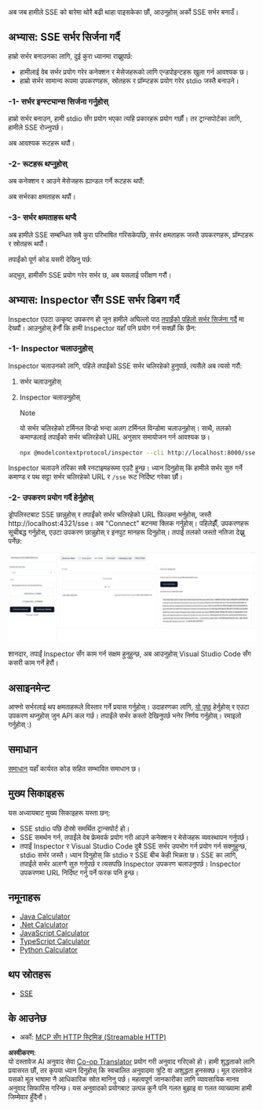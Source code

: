 <!--
CO_OP_TRANSLATOR_METADATA:
{
  "original_hash": "1681ca3633aeb49ee03766abdbb94a93",
  "translation_date": "2025-06-17T22:05:23+00:00",
  "source_file": "03-GettingStarted/05-sse-server/README.md",
  "language_code": "ne"
}
-->
अब जब हामीले SSE को बारेमा थोरै बढी थाहा पाइसकेका छौं, आउनुहोस् अर्को SSE सर्भर बनाउँ।

## अभ्यास: SSE सर्भर सिर्जना गर्दै

हाम्रो सर्भर बनाउनका लागि, दुई कुरा ध्यानमा राख्नुपर्छ:

- हामीलाई वेब सर्भर प्रयोग गरेर कनेक्शन र मेसेजहरूको लागि एन्डपोइन्टहरू खुला गर्न आवश्यक छ।
- हाम्रो सर्भर सामान्य रूपमा उपकरणहरू, स्रोतहरू र प्रॉम्प्टहरू प्रयोग गरेर stdio जस्तै बनाउने।

### -1- सर्भर इन्स्ट्यान्स सिर्जना गर्नुहोस्

हाम्रो सर्भर बनाउन, हामी stdio सँग प्रयोग भएका त्यहि प्रकारहरू प्रयोग गर्छौं। तर ट्रान्सपोर्टका लागि, हामीले SSE रोज्नुपर्छ।

अब आवश्यक रूटहरू थपौं।

### -2- रूटहरू थप्नुहोस्

अब कनेक्शन र आउने मेसेजहरू ह्यान्डल गर्ने रूटहरू थपौं:

अब सर्भरका क्षमताहरू थपौं।

### -3- सर्भर क्षमताहरू थप्दै

अब हामीले SSE सम्बन्धित सबै कुरा परिभाषित गरिसकेपछि, सर्भर क्षमताहरू जस्तै उपकरणहरू, प्रॉम्प्टहरू र स्रोतहरू थपौं।

तपाईंको पूर्ण कोड यसरी देखिनु पर्छ:

अद्भुत, हामीसँग SSE प्रयोग गरेर सर्भर छ, अब यसलाई परीक्षण गरौं।

## अभ्यास: Inspector सँग SSE सर्भर डिबग गर्दै

Inspector एउटा उत्कृष्ट उपकरण हो जुन हामीले अघिल्लो पाठ [तपाईंको पहिलो सर्भर सिर्जना गर्दै](/03-GettingStarted/01-first-server/README.md) मा देख्यौं। आउनुहोस् हेर्नौं कि हामी Inspector यहाँ पनि प्रयोग गर्न सक्छौं कि छैन:

### -1- Inspector चलाउनुहोस्

Inspector चलाउनको लागि, पहिले तपाईंको SSE सर्भर चलिरहेको हुनुपर्छ, त्यसैले अब त्यसो गरौं:

1. सर्भर चलाउनुहोस्

1. Inspector चलाउनुहोस्

    > [!NOTE]
    > यो सर्भर चलिरहेको टर्मिनल विन्डो भन्दा अलग टर्मिनल विन्डोमा चलाउनुहोस्। साथै, तलको कमाण्डलाई तपाईंको सर्भर चलिरहेको URL अनुसार समायोजन गर्न आवश्यक छ।

    ```sh
    npx @modelcontextprotocol/inspector --cli http://localhost:8000/sse --method tools/list
    ```

Inspector चलाउने तरिका सबै रनटाइमहरूमा एउटै हुन्छ। ध्यान दिनुहोस् कि हामीले सर्भर सुरु गर्ने कमाण्ड र पथ सट्टा सर्भर चलिरहेको URL र `/sse` रूट निर्दिष्ट गरेका छौं।

### -2- उपकरण प्रयोग गर्दै हेर्नुहोस्

ड्रोपलिस्टबाट SSE छान्नुहोस् र तपाईंको सर्भर चलिरहेको URL फिल्डमा भर्नुहोस्, जस्तै http://localhost:4321/sse। अब "Connect" बटनमा क्लिक गर्नुहोस्। पहिलेझैँ, उपकरणहरू सूचीबद्ध गर्नुहोस्, एउटा उपकरण छान्नुहोस् र इनपुट मानहरू दिनुहोस्। तपाईं तलको जस्तो नतिजा देख्नु पर्नेछ:

![Inspector मा चलिरहेको SSE सर्भर](../../../../translated_images/sse-inspector.d86628cc597b8fae807a31d3d6837842f5f9ee1bcc6101013fa0c709c96029ad.ne.png)

शानदार, तपाईं Inspector सँग काम गर्न सक्षम हुनुहुन्छ, अब आउनुहोस् Visual Studio Code सँग कसरी काम गर्ने हेरौं।

## असाइनमेन्ट

आफ्नो सर्भरलाई थप क्षमताहरूले विस्तार गर्ने प्रयास गर्नुहोस्। उदाहरणका लागि, [यो पृष्ठ](https://api.chucknorris.io/) हेर्नुहोस् र एउटा उपकरण थप्नुहोस् जुन API कल गर्छ। तपाईंले सर्भर कस्तो देखिनुपर्छ भनेर निर्णय गर्नुहोस्। रमाइलो गर्नुहोस् :)

## समाधान

[समाधान](./solution/README.md) यहाँ कार्यरत कोड सहित सम्भावित समाधान छ।

## मुख्य सिकाइहरू

यस अध्यायबाट मुख्य सिकाइहरू यस्ता छन्:

- SSE stdio पछि दोस्रो समर्थित ट्रान्सपोर्ट हो।
- SSE समर्थन गर्न, तपाईंले वेब फ्रेमवर्क प्रयोग गरी आउने कनेक्शन र मेसेजहरू व्यवस्थापन गर्नुपर्छ।
- तपाईं Inspector र Visual Studio Code दुबै SSE सर्भर उपभोग गर्न प्रयोग गर्न सक्नुहुन्छ, stdio सर्भर जस्तै। ध्यान दिनुहोस् कि stdio र SSE बीच केही भिन्नता छ। SSE का लागि, तपाईंले सर्भर अलग्गै सुरु गर्नुपर्छ र त्यसपछि Inspector उपकरण चलाउनुपर्छ। Inspector उपकरणमा URL निर्दिष्ट गर्नु पर्ने फरक पनि हुन्छ।

## नमूनाहरू

- [Java Calculator](../samples/java/calculator/README.md)
- [.Net Calculator](../../../../03-GettingStarted/samples/csharp)
- [JavaScript Calculator](../samples/javascript/README.md)
- [TypeScript Calculator](../samples/typescript/README.md)
- [Python Calculator](../../../../03-GettingStarted/samples/python)

## थप स्रोतहरू

- [SSE](https://developer.mozilla.org/en-US/docs/Web/API/Server-sent_events)

## के आउनेछ

- अर्को: [MCP सँग HTTP स्ट्रिमिङ (Streamable HTTP)](/03-GettingStarted/06-http-streaming/README.md)

**अस्वीकरण**:  
यो दस्तावेज AI अनुवाद सेवा [Co-op Translator](https://github.com/Azure/co-op-translator) प्रयोग गरी अनुवाद गरिएको हो। हामी शुद्धताको लागि प्रयासरत छौं, तर कृपया ध्यान दिनुहोस् कि स्वचालित अनुवादमा त्रुटि वा अशुद्धता हुनसक्छ। मूल दस्तावेज यसको मूल भाषामा नै आधिकारिक स्रोत मानिनु पर्छ। महत्वपूर्ण जानकारीका लागि व्यावसायिक मानव अनुवाद सिफारिस गरिन्छ। यस अनुवादको प्रयोगबाट उत्पन्न कुनै पनि गलत बुझाइ वा गलत व्याख्यामा हामी जिम्मेवार हुँदैनौं।